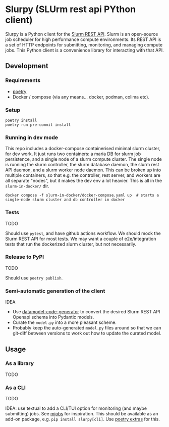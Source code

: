 # Slurpy (SLUrm rest api PYthon client)
Slurpy is a Python client for the [Slurm REST API](https://slurm.schedmd.com/rest.html).
Slurm is an open-source job scheduler for high performance compute environments.
Its REST API is a set of HTTP endpoints for submitting, monitoring, and managing compute jobs.
This Python client is a convenience library for interacting with that API.

## Development
### Requirements
* [poetry](https://python-poetry.org/docs/#installation)
* Docker / compose (via any means... docker, podman, colima etc).

### Setup
```shell
poetry install
poetry run pre-commit install
```

### Running in dev mode
This repo includes a docker-compose containerised minimal slurm cluster, for dev work.
It just runs two containers: a maria DB for slurm job persistence, and a single node of a slurm compute cluster.
The single node is running the slurm controller, the slurm database daemon, the slurm rest API daemon, and a slurm worker node daemon.
This can be broken up into multiple containers, so that e.g. the controller, rest server, and workers are all separate "nodes", but it makes the dev env a lot heavier.
This is all in the `slurm-in-docker/` dir.
```shell
docker compose -f slurm-in-docker/docker-compose.yaml up  # starts a single-node slurm cluster and db controller in docker
```

### Tests
TODO

Should use `pytest`, and have github actions workflow.
We should mock the Slurm REST API for most tests.
We may want a couple of e2e/integration tests that run the dockerized slurm cluster, but not necessarily.

### Release to PyPI
TODO

Should use `poetry publish`.

### Semi-automatic generation of the client
IDEA
* Use [datamodel-code-generator](https://docs.pydantic.dev/latest/integrations/datamodel_code_generator/) to convert the desired Slurm REST API Openapi schema into Pydantic models.
* Curate the `model.py` into a more pleasant scheme.
* Probably keep the auto-generated `model.py` files around so that we can git-diff between versions to work out how to update the curated model.  


## Usage
### As a library
TODO

### As a CLI
TODO

IDEA: use textual to add a CLI/TUI option for monitoring (and maybe submitting) jobs.
See [mjobs](https://github.com/mberacochea/mjobs) for inspiration.
This should be available as an add-on package, e.g. `pip install slurpy[cli]`.
Use [poetry extras](https://python-poetry.org/docs/pyproject/#extras) for this.